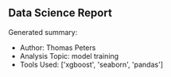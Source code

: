## Data Science Report

Generated summary:

- Author: Thomas Peters
- Analysis Topic: model training
- Tools Used: ['xgboost', 'seaborn', 'pandas']
